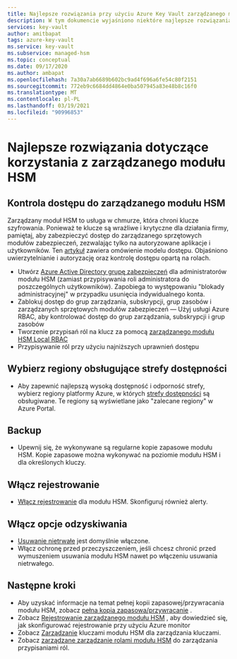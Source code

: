 ```yaml
---
title: Najlepsze rozwiązania przy użyciu Azure Key Vault zarządzanego modułu HSM
description: W tym dokumencie wyjaśniono niektóre najlepsze rozwiązania dotyczące korzystania z Key Vault
services: key-vault
author: amitbapat
tags: azure-key-vault
ms.service: key-vault
ms.subservice: managed-hsm
ms.topic: conceptual
ms.date: 09/17/2020
ms.author: ambapat
ms.openlocfilehash: 7a30a7ab6689b602bc9ad4f696a6fe54c80f2151
ms.sourcegitcommit: 772eb9c6684dd4864e0ba507945a83e48b8c16f0
ms.translationtype: MT
ms.contentlocale: pl-PL
ms.lasthandoff: 03/19/2021
ms.locfileid: "90996853"
---
```

# <a name="best-practices-when-using-managed-hsm"></a>Najlepsze rozwiązania dotyczące korzystania z zarządzanego modułu HSM

## <a name="control-access-to-your-managed-hsm"></a>Kontrola dostępu do zarządzanego modułu HSM

Zarządzany moduł HSM to usługa w chmurze, która chroni klucze szyfrowania. Ponieważ te klucze są wrażliwe i krytyczne dla działania firmy, pamiętaj, aby zabezpieczyć dostęp do zarządzanego sprzętowych modułów zabezpieczeń, zezwalając tylko na autoryzowane aplikacje i użytkowników. Ten [artykuł](access-control.md) zawiera omówienie modelu dostępu. Objaśniono uwierzytelnianie i autoryzację oraz kontrolę dostępu opartą na rolach.
- Utwórz [Azure Active Directory grupę zabezpieczeń](../../active-directory/fundamentals/active-directory-manage-groups.md) dla administratorów modułu HSM (zamiast przypisywania roli administratora do poszczególnych użytkowników). Zapobiega to występowaniu "blokady administracyjnej" w przypadku usunięcia indywidualnego konta.
- Zablokuj dostęp do grup zarządzania, subskrypcji, grup zasobów i zarządzanych sprzętowych modułów zabezpieczeń — Użyj usługi Azure RBAC, aby kontrolować dostęp do grup zarządzania, subskrypcji i grup zasobów
- Tworzenie przypisań ról na klucz za pomocą [zarządzanego modułu HSM Local RBAC](access-control.md#data-plane-and-managed-hsm-local-rbac)
- Przypisywanie ról przy użyciu najniższych uprawnień dostępu

## <a name="choose-regions-that-support-availability-zones"></a>Wybierz regiony obsługujące strefy dostępności

- Aby zapewnić najlepszą wysoką dostępność i odporność strefy, wybierz regiony platformy Azure, w których [strefy dostępności](../../availability-zones/az-overview.md) są obsługiwane. Te regiony są wyświetlane jako "zalecane regiony" w Azure Portal.

## <a name="backup"></a>Backup

- Upewnij się, że wykonywane są regularne kopie zapasowe modułu HSM. Kopie zapasowe można wykonywać na poziomie modułu HSM i dla określonych kluczy. 

## <a name="turn-on-logging"></a>Włącz rejestrowanie

- [Włącz rejestrowanie](logging.md) dla modułu HSM. Skonfiguruj również alerty.

## <a name="turn-on-recovery-options"></a>Włącz opcje odzyskiwania

- [Usuwanie nietrwałe](../general/soft-delete-overview.md) jest domyślnie włączone.
- Włącz ochronę przed przeczyszczeniem, jeśli chcesz chronić przed wymuszeniem usuwania modułu HSM nawet po włączeniu usuwania nietrwałego.

## <a name="next-steps"></a>Następne kroki

- Aby uzyskać informacje na temat pełnej kopii zapasowej/przywracania modułu HSM, zobacz [pełna kopia zapasowa/przywracanie](backup-restore.md) .
- Zobacz [Rejestrowanie zarządzanego modułu HSM](logging.md) , aby dowiedzieć się, jak skonfigurować rejestrowanie przy użyciu Azure monitor
- Zobacz [Zarządzanie](key-management.md) kluczami modułu HSM dla zarządzania kluczami.
- Zobacz [zarządzane zarządzanie rolami modułu HSM](role-management.md) do zarządzania przypisaniami ról.
